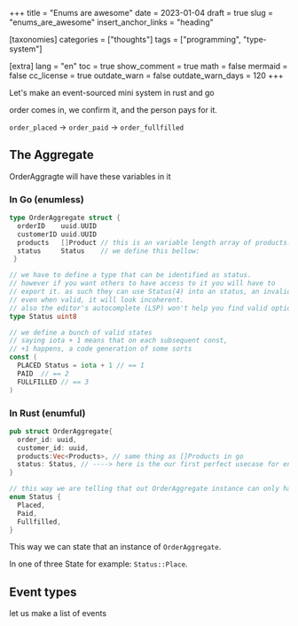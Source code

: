 +++
title = "Enums are awesome"
date = 2023-01-04
draft = true
slug = "enums_are_awesome"
insert_anchor_links = "heading"

[taxonomies]
categories = ["thoughts"]
tags = ["programming", "type-system"]

[extra]
lang = "en"
toc = true
show_comment = true
math = false
mermaid = false
cc_license = true
outdate_warn = false
outdate_warn_days = 120
+++

Let's make an event-sourced mini system in rust and go

order comes in, we confirm it, and the person pays for it.

``order_placed`` -> ``order_paid`` -> ``order_fullfilled`` 

## The Aggregate

OrderAggragte will have these variables in it 

### In Go (enumless)

```go 
type OrderAggregate struct {
  orderID    uuid.UUID
  customerID uuid.UUID
  products   []Product // this is an variable length array of products. we will talk about products later on
  status     Status    // we define this bellow: 
 } 

// we have to define a type that can be identified as status. 
// however if you want others to have access to it you will have to
// export it. as such they can use Status(4) into an status, an invalid state
// even when valid, it will look incoherent.
// also the editor's autocomplete (LSP) won't help you find valid options, easily
type Status uint8 

// we define a bunch of valid states
// saying iota + 1 means that on each subsequent const,
// +1 happens, a code generation of some sorts
const ( 
  PLACED Status = iota + 1 // == 1
  PAID  // == 2
  FULLFILLED // == 3
)

```


### In Rust (enumful)

``` rust
pub struct OrderAggregate{
  order_id: uuid,
  customer_id: uuid,
  products:Vec<Products>, // same thing as []Products in go 
  status: Status, // ----> here is the our first perfect usecase for enum 
}

// this way we are telling that out OrderAggregate instance can only have one of these states
enum Status {
  Placed,
  Paid,
  Fullfilled,
}
```

This way we can state that an instance of ``OrderAggregate``.

In one of three State for example: ``Status::Place``.   



## Event types

let us make a list of events  